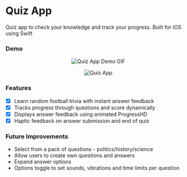 # Quiz App

Quiz app to check your knowledge and track your progress. Built for iOS using Swift

### Demo


<p align="center">
  <img alt="Quiz App Demo GIF" src='https://user-images.githubusercontent.com/39765499/58767662-b3ca4400-8586-11e9-91a0-38df1505cf8a.gif'>
</p>

<p align="center">
  <img alt="Quiz App" src='https://user-images.githubusercontent.com/39765499/58762698-4f898f00-854a-11e9-8a2b-79b437458edd.png'>
</p>


### Features

- [x] Learn random football trivia with instant answer feedback
- [x] Tracks progress through questions and score dynamically
- [x] Displays answer feedback using animated ProgressHD 
- [x] Haptic feedback on answer submission and end of quiz

### Future Improvements

* Select from a pack of questions - politics/history/science
* Allow users to create own questions and answers
* Expand answer options
* Options toggle to set sounds, vibrations and time limits per question
